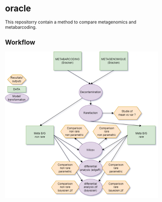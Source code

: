 # oracle

This repositorry contain a method to compare metagenomics and metabarcoding.

## Workflow

![workflow](https://github.com/GhMathis/oracle/blob/main/image/workflow_metaB_metaG.png)
